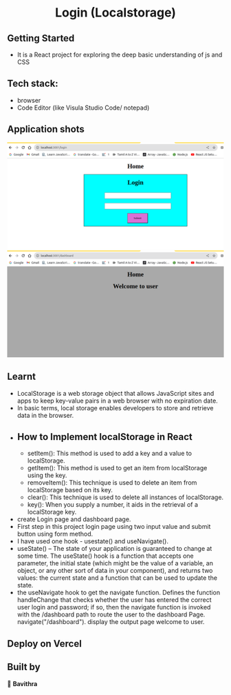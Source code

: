 
<h1 align="center"> Login (Localstorage) </h1>

## Getting Started

- It is a React project for exploring the deep basic understanding of js and CSS

## Tech stack:
- browser
- Code Editor (like Visula Studio Code/ notepad)

## Application shots
![image1](https://github.com/pavithra-deepika/local-storage/blob/main/images/image1.png)
![image2](https://github.com/pavithra-deepika/local-storage/blob/main/images/image2.png)

## Learnt
 - LocalStorage is a web storage object that allows JavaScript sites and apps to keep key-value pairs in a web browser with no expiration date.
 - In basic terms, local storage enables developers to store and retrieve data in the browser.
 - ## How to Implement localStorage in React
    - setItem(): This method is used to add a key and a value to localStorage.
    - getItem(): This method is used to get an item from localStorage using the key.
    - removeItem(): This technique is used to delete an item from localStorage based on its key.
    - clear(): This technique is used to delete all instances of localStorage.
    - key(): When you supply a number, it aids in the retrieval of a localStorage key. 
  - create Login page and dashboard page.
  - First step in this project login page using two input value and submit button using form method.
  - I have used one  hook - usestate() and useNavigate().
  - useState() – The state of your application is guaranteed to change at some time. The useState() hook is a function that accepts one parameter, the initial state (which might be the value of a variable, an object, or any other sort of data in your component), and returns two values: the current state and a function that can be used to update the state.
  - the useNavigate hook to get the navigate function. Defines the function handleChange that checks whether the user has entered the correct user login and password; if so, then the navigate function is invoked with the /dashboard path to route the user to the dashboard Page. navigate("/dashboard"). display the output page welcome to user. 

## Deploy on Vercel

## Built by

👤 **Bavithra**









